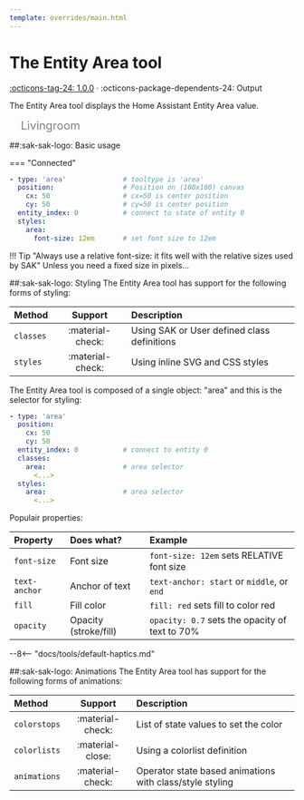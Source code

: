 ```yaml
---
template: overrides/main.html
---
```


[entity-area-tool support]: https://github.com/amoebelabs/swiss-army-knife/releases/tag/1.0.0
# The Entity Area tool
[:octicons-tag-24: 1.0.0][entity-area-tool support] ·
:octicons-package-dependents-24: Output

The Entity Area tool displays the Home Assistant Entity Area value.

<svg viewBox="0 0 400 25" xmlns="http://www.w3.org/2000/svg" width="400px">
  <text x="20" y="20" font-size="20" fill="grey">
    <tspan>Livingroom</tspan>
  </text>
</svg>

##:sak-sak-logo: Basic usage

=== "Connected"
```yaml linenums="1" hl_lines="1"
- type: 'area'              # tooltype is 'area'
  position:                 # Position on (100x100) canvas
    cx: 50                  # cx=50 is center position
    cy: 50                  # cy=50 is center position
  entity_index: 0           # connect to state of entity 0
  styles:
    area:
      font-size: 12em       # set font size to 12em
```

!!! Tip "Always use a relative font-size: it fits well with the relative sizes used by SAK"
    Unless you need a fixed size in pixels...
    
##:sak-sak-logo: Styling
The Entity Area tool has support for the following forms of styling:

| Method       | Support          | Description            |
| :----------- | :--------------: | :-------------------- |
| `classes`    | :material-check: | Using SAK or User defined class definitions  |
| `styles`     | :material-check: | Using inline SVG and CSS styles |

The Entity Area tool is composed of a single object: "area" and this is the selector for styling:
```yaml linenums="1"hl_lines="7 10"
- type: 'area'
  position:
    cx: 50
    cy: 50
  entity_index: 0           # connect to entity 0
  classes:
    area:                   # area selector
      <...>
  styles:
    area:                   # area selector
      <...>
```
Populair properties:

| Property       | Does what?            | Example                                                 |
| :-------------- | :-------------------- | :------------------------------------------------------ |
| `font-size`     | Font size             | `font-size: 12em` sets RELATIVE font size |
| `text-anchor`   | Anchor of text        | `text-anchor: start` or `middle`, or `end` |
| `fill`          | Fill color            | `fill: red` sets fill to color red |
| `opacity`       | Opacity (stroke/fill) | `opacity: 0.7` sets the opacity of text to 70% |

--8<-- "docs/tools/default-haptics.md"

##:sak-sak-logo: Animations
The Entity Area tool has support for the following forms of animations:

| Method       | Support          | Description            |
| :----------- | :--------------: | :-------------------- |
| `colorstops` | :material-check: | List of state values to set the color |
| `colorlists` | :material-close: | Using a colorlist definition |
| `animations` | :material-check: | Operator state based animations with class/style styling |


